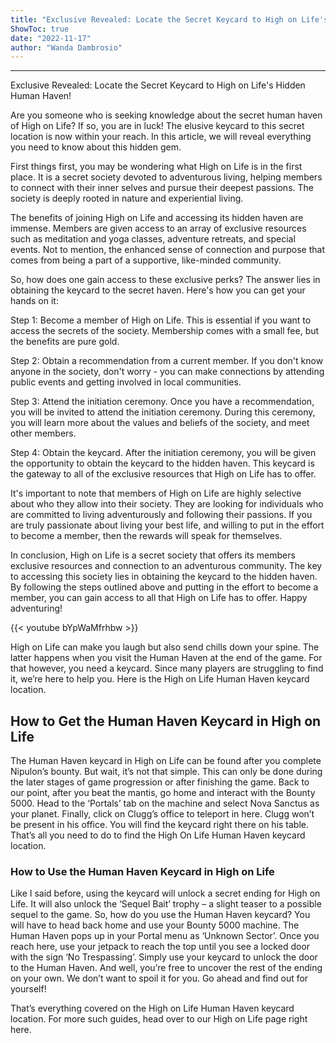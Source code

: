 ```yaml
---
title: "Exclusive Revealed: Locate the Secret Keycard to High on Life's Hidden Human Haven!"
ShowToc: true 
date: "2022-11-17"
author: "Wanda Dambrosio"
---
```

*****
Exclusive Revealed: Locate the Secret Keycard to High on Life's Hidden Human Haven!

Are you someone who is seeking knowledge about the secret human haven of High on Life? If so, you are in luck! The elusive keycard to this secret location is now within your reach. In this article, we will reveal everything you need to know about this hidden gem.

First things first, you may be wondering what High on Life is in the first place. It is a secret society devoted to adventurous living, helping members to connect with their inner selves and pursue their deepest passions. The society is deeply rooted in nature and experiential living.

The benefits of joining High on Life and accessing its hidden haven are immense. Members are given access to an array of exclusive resources such as meditation and yoga classes, adventure retreats, and special events. Not to mention, the enhanced sense of connection and purpose that comes from being a part of a supportive, like-minded community.

So, how does one gain access to these exclusive perks? The answer lies in obtaining the keycard to the secret haven. Here's how you can get your hands on it:

Step 1: Become a member of High on Life. This is essential if you want to access the secrets of the society. Membership comes with a small fee, but the benefits are pure gold.

Step 2: Obtain a recommendation from a current member. If you don't know anyone in the society, don't worry - you can make connections by attending public events and getting involved in local communities.

Step 3: Attend the initiation ceremony. Once you have a recommendation, you will be invited to attend the initiation ceremony. During this ceremony, you will learn more about the values and beliefs of the society, and meet other members.

Step 4: Obtain the keycard. After the initiation ceremony, you will be given the opportunity to obtain the keycard to the hidden haven. This keycard is the gateway to all of the exclusive resources that High on Life has to offer.

It's important to note that members of High on Life are highly selective about who they allow into their society. They are looking for individuals who are committed to living adventurously and following their passions. If you are truly passionate about living your best life, and willing to put in the effort to become a member, then the rewards will speak for themselves.

In conclusion, High on Life is a secret society that offers its members exclusive resources and connection to an adventurous community. The key to accessing this society lies in obtaining the keycard to the hidden haven. By following the steps outlined above and putting in the effort to become a member, you can gain access to all that High on Life has to offer. Happy adventuring!

{{< youtube bYpWaMfrhbw >}} 



High on Life can make you laugh but also send chills down your spine. The latter happens when you visit the Human Haven at the end of the game. For that however, you need a keycard. Since many players are struggling to find it, we’re here to help you. Here is the High on Life Human Haven keycard location.
 
## How to Get the Human Haven Keycard in High on Life
 
The Human Haven keycard in High on Life can be found after you complete Nipulon’s bounty. But wait, it’s not that simple. This can only be done during the later stages of game progression or after finishing the game. Back to our point, after you beat the mantis, go home and interact with the Bounty 5000. Head to the ‘Portals’ tab on the machine and select Nova Sanctus as your planet. Finally, click on Clugg’s office to teleport in here. Clugg won’t be present in his office. You will find the keycard right there on his table. That’s all you need to do to find the High On Life Human Haven keycard location.
 
### How to Use the Human Haven Keycard in High on Life
 

 
Like I said before, using the keycard will unlock a secret ending for High on Life. It will also unlock the ‘Sequel Bait’ trophy – a slight teaser to a possible sequel to the game. So, how do you use the Human Haven keycard? You will have to head back home and use your Bounty 5000 machine. The Human Haven pops up in your Portal menu as ‘Unknown Sector’. Once you reach here, use your jetpack to reach the top until you see a locked door with the sign ‘No Trespassing’. Simply use your keycard to unlock the door to the Human Haven. And well, you’re free to uncover the rest of the ending on your own. We don’t want to spoil it for you. Go ahead and find out for yourself!
 
That’s everything covered on the High on Life Human Haven keycard location. For more such guides, head over to our High on Life page right here.




